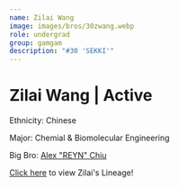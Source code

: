 ```yaml
---
name: Zilai Wang
image: images/bros/30zwang.webp
role: undergrad
group: gamgam
description: "#30 'SEKKI'"
---
```


# Zilai Wang | Active
Ethnicity: Chinese

Major: Chemial & Biomolecular Engineering

Big Bro: [Alex "REYN" Chiu](22achiu)

[Click here](/ujis/3sdupiano/) to view Zilai's Lineage!